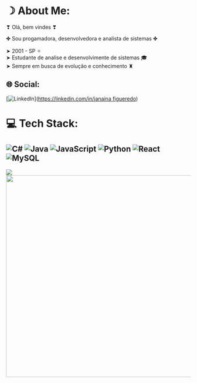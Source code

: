 # ☽ About Me:
❣ Olá, bem vindes ❣<br>

✤ Sou progamadora, desenvolvedora e analista de sistemas ✤<br><br>➤ 2001 - SP ✧<br>➤ Estudante de analise e desenvolvimente de sistemas 🎓<br>➤ Sempre em busca de evolução e conhecimento ♜


## 🌐 Social:
[![LinkedIn](https://img.shields.io/badge/LinkedIn-%230077B5.svg?logo=linkedin&logoColor=white)]([https://linkedin.com/in/janaina figueredo](https://www.linkedin.com/in/janaina-figueredo-84a572188?lipi=urn%3Ali%3Apage%3Ad_flagship3_profile_view_base_contact_details%3BHbX1Mx%2FKT8yWIpY4NnNK6w%3D%3D)) 

# 💻 Tech Stack:
![C#](https://img.shields.io/badge/c%23-%23239120.svg?style=for-the-badge&logo=c-sharp&logoColor=white) ![Java](https://img.shields.io/badge/java-%23ED8B00.svg?style=for-the-badge&logo=java&logoColor=white) ![JavaScript](https://img.shields.io/badge/javascript-%23323330.svg?style=for-the-badge&logo=javascript&logoColor=%23F7DF1E) ![Python](https://img.shields.io/badge/python-3670A0?style=for-the-badge&logo=python&logoColor=ffdd54) ![React](https://img.shields.io/badge/react-%2320232a.svg?style=for-the-badge&logo=react&logoColor=%2361DAFB) ![MySQL](https://img.shields.io/badge/mysql-%2300f.svg?style=for-the-badge&logo=mysql&logoColor=white)
---
[![](https://visitcount.itsvg.in/api?id=Figueredo13&icon=0&color=0)](https://visitcount.itsvg.in)
<img src = "https://lh3.googleusercontent.com/ZpSsuAjNQfqjsJ-k9PpzWxpYpY_7idpXRnZ7CIEXfqkcrasjob89FNDnYjejEuon8-U5o9MAlPP-rA_PSAd1dOTbXvQlG7GTDj3eGXsxkYG1_-kvp6Z4p0xHTgqlJViz5hZm7EZHw826Axm82t01gLgYjrfKDiW5Gvoii54vJVwcJmgVaOG_v1CCnLwQxgwsGKTNs69bX9ysU1VU2G5M3v-3tzt3BhELeEWiXZh_5swLgf_qXo6tBAT6bHz9mL_-O2yAnhBxvWiUnQVSOwND3dmJ0p7N3qb1G3345wJilTDDLdKktBz9S6IRBsAXDhSfyF5vgtC-ufZhuVz_3qITgbxAmfNkIdFwn2HC1RdBrdMZx8r8D82jM64IlXgzCo9DuKMKEBJRSSx-Y7Hr04q9gMfT3SxkH3tG3Y2TftWxA_vc8BY-Ud0g1TRx8RXuuYmaqvj5EyyzcRLoVPvzVsq5sGKG3ff588vQWXpcLBLf4a9F1NVBvNoUUT8i_ONYsPtD6sr40zan6siNQM5vOb-50Ae2cDu2mDtp3f_li3haiPhW4PP10tnksKAd5Jtk7qHpLXsdkz9qNt9NoBHwk7d3iYgQg1BhR-x9nfBuuvrOrgFjRgNbJKhzs8-HDo5osiIPZ9StMLeOnrTlKWoAIYOr32Bx_ZDqxCcRi845qyuXw4Hnqj_Zyquhrio6mIb5ELPJnyJfBelaqQ_Lfu1Yq5bViNZTi1sajIMWYWmhpFPEKXHnt6lOhnvldNVvyavVIrRoEi5jji6ZoJPL02tdPBen6c77ZO7nPqcwX9UmCa6RHIgV_WuXlVapf4bEyomGm2RCgepCBk5uVNnRtSS_iqOK0vtt0onm6W3LS5q2SQAeePmXO4MwIbthO1ADu69Vcm2qfqrVJvYEZSTNeXRUvwEbiqkgd_QW8F9KD6KgxqA6gsDTg1QOMQ=w500-h281-no?authuser=0" width = "550">

<!-- Proudly created with GPRM ( https://gprm.itsvg.in ) -->

